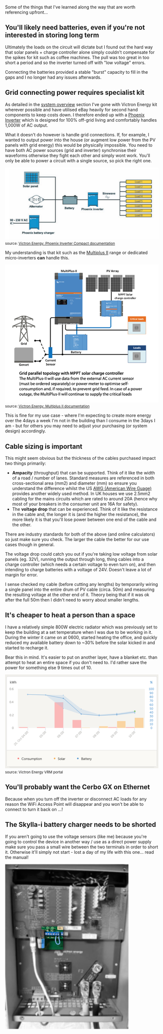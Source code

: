 Some of the things that I've learned along the way that are worth referencing upfront...

## You'll likely need batteries, even if you're not interested in storing long term

Ultimately the loads on the circuit will dictate but I found out the hard way that solar panels + charge controller alone simply couldn't compensate for the spikes for kit such as coffee machines. The pull was too great in too short a period and so the inverter turned off with "low voltage" errors.

Connecting the batteries provided a stable "burst" capacity to fill in the gaps and I no longer had any issues afterwards.

## Grid connecting power requires specialist kit

As detailed in the [system overview](system-overview.md) section I've gone with Victron Energy kit wherever possible and have utilised eBay heavily for second hand components to keep costs down. I therefore ended up with a [Phoenix Inverter](https://www.victronenergy.com/inverters/phoenix-inverter-compact) which is designed for 100% off-grid living and comfortably handles 1,000W of AC output.

What it doesn't do however is handle grid connections. If, for example, I wanted to output power into the house (or augment low power from the PV panels with grid energy) this would be physically impossible. You need to have both AC power sources (grid and inverter) synchronise their waveforms otherwise they fight each other and simply wont work. You'll only be able to power a circuit with a single source, so pick the right one.

![phoenix-inverter-sinewave](assets/phoenix-inverter-sinewave.png)
<small>source: [Victron Energy: Phoenix Inverter Compact documentation](https://www.victronenergy.com/upload/documents/Datasheet-Phoenix-Inverter-1200VA-5000VA-EN.pdf)</small>

My understanding is that kit such as the [Multiplus II](https://www.victronenergy.com/inverters-chargers/multiplus-ii) range or dedicated micro-inverters **can** handle this.

![multiplus-grid](assets/multiplus-ii-grid-connection.png)
<small>source: [Victron Energy: Multiplus II documentation](https://www.victronenergy.com/upload/documents/Datasheet-MultiPlus-II-inverter-charger-EN.pdf)</small>

This is fine for my use case - where I'm expecting to create more energy over the 4days a week I'm not in the building than I consume in the 3days I am - but for others you may need to adjust your purchasing (or system design) accordingly.

## Cable sizing is important

This might seem obvious but the thickness of the cables purchased impact two things primarily:

- **Ampacity** (throughput) that can be supported. Think of it like the width of a road / number of lanes. Standard measures are referenced in both cross-sectional area (mm2) and diameter (mm) so ensure you understand the difference whilst the US [AWG (American Wire Guage)](https://en.wikipedia.org/wiki/American_wire_gauge) provides another widely used method. In UK houses we use 2.5mm2 cabling for the mains circuits which are rated to around 20A (hence why most of your breakers in the consumer unit are 16A for safety).
- The **voltage drop** that can be experienced. Think of it like the resistance in the cable and, the longer it is (and the higher the resistance), the more likely it is that you'll lose power between one end of the cable and the other.

There are industry standards for both of the above (and online calculators) so just make sure you check. The larger the cable the better for our use cases though in general.

The voltage drop could catch you out if you're taking low voltage from solar panels (eg. 32V), running the output through long, thing cables into a charge controller (which needs a certain voltage to even turn on), and then intending to charge batteries with a voltage of 24V. Doesn't leave a lot of margin for error.

I sense checked my cable (before cutting any lengths) by temporarily wiring a single panel into the entire drum of PV cable (circa. 50m) and measuring the resulting voltage at the other end of it. Theory being that if it was ok after the full 50m then I didn't need to worry about smaller lengths.

## It's cheaper to heat a person than a space

I have a relatively simple 800W electric radiator which was previously set to keep the building at a set temperature when I was due to be working in it. During the winter it came on at 0600, started heating the office, and quickly reduced my available battery down to ~30% before the solar kicked in and started to recharge it.

Bear this in mind. It's easier to put on another layer, have a blanket etc. than attempt to heat an entire space if you don't need to. I'd rather save the power for something else 9 times out of 10.

![radiator spike](assets/radiator-spike.png)
<small>source: Victron Energy VRM portal</small>

## You'll probably want the Cerbo GX on Ethernet

Because when you turn off the inverter or disconnect AC loads for any reason the WiFi Access Point will disappear and you won't be able to connect to turn it back on ...!

## The Skylla-i battery charger needs to be shorted

If you aren't going to use the voltage sensors (like me) because you're going to control the device in another way / use as a direct power supply make sure you pass a small wire between the two terminals in order to short it. Otherwise it'll simply not start - lost a day of my life with this one... read the manual!

![skylla-i-shorting](assets/skylla-i-shorting.jpg)
